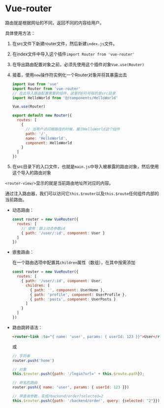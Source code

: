# Vue-router

路由就是根据网址的不同，返回不同的内容给用户。

具体使用方法：

1. 在src文件下新建router文件，然后新建`index.js`文件。

2. 在index文件中导入这个插件`import Router from 'vue-router'`

3. 在导出路由配置对象之前，必须先使用这个插件对象`Vue.use(Router)`

4. 接着，使用`new`操作符实例化一个Router对象并将其暴露出去

   ```javascript
   import Vue from 'vue'
   import Router from 'vue-router'
   // 在此导入路由配置需要的组件，这里的@符号指的是src目录
   import HelloWorld from '@/components/HelloWorld'
   
   Vue.use(Router)
   
   export default new Router({
     routes: [
       {
         // 当用户访问根路径的时候，展示HelloWorld这个组件
         path: '/',
         name: 'HelloWorld',
         component: HelloWorld
       }
     ]
   })
   
   ```

5. 在src目录下的入口文件，也就是`main.js`中导入被暴露的路由对象，然后使用这个导入的路由对象

`<router-view/>`显示的就是当前路由地址所对应的内容。

通过注入路由器，我们可以访问它`this.$router`以及`this.$route`任何组件内部的当前路由。

- 动态路由：

  ```javascript
  const router = new VueRouter({
    routes: [
      // 使用：跟上动态参数id
      { path: '/user/:id', component: User }
    ]
  })
  ```

- 嵌套路由：

  在一个路由选项中配置其`children`属性（数组），在其中按需添加

  ```javascript
  const router = new VueRouter({
    routes: [
      { path: '/user/:id', component: User,
        children: [
          { path: '', component: UserHome },
          { path: 'profile', component: UserProfile },
          { path: 'posts', component: UserPosts }
        ]
      }
    ]
  })
  ```

- 路由跳转语法：

  ```html
  <router-link :to="{ name: 'user', params: { userId: 123 }}">User</router-link>
  ```

  或

  ```javascript
  // 字符串
  router.push('home')
  
  // 对象
  this.$router.push({path: '/login?url=' + this.$route.path});
  
  // 命名的路由
  router.push({ name: 'user', params: { userId: 123 }})
  
  // 带查询参数，变成/backend/order?selected=2
  this.$router.push({path: '/backend/order', query: {selected: "2"}});
  ```

  